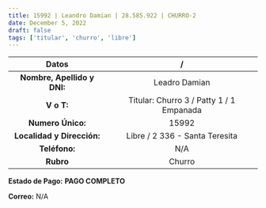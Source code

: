 ```yaml
---
title: 15992 | Leandro Damian | 28.585.922 | CHURRO-2
date: December 5, 2022
draft: false
tags: ['titular', 'churro', 'libre']
---
```


|          **Datos**          |                     /                    |
|:---------------------------:|:----------------------------------------:|
| **Nombre, Apellido y DNI:** |               Leadro Damian              |
|          **V o T:**         | Titular: Churro 3 / Patty 1 / 1 Empanada |
|      **Numero Único:**      |                   15992                  |
|  **Localidad y Dirección:** |      Libre / 2 336 - Santa Teresita      |
|        **Teléfono:**        |                    N/A                   |
|          **Rubro**          |                  Churro                  |

**Estado de Pago:** **PAGO COMPLETO**

**Correo:** N/A
